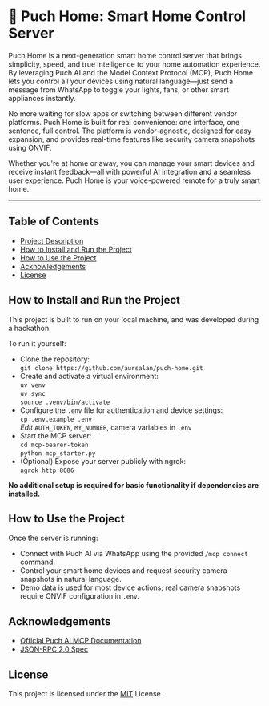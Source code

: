 # 🏡 Puch Home: Smart Home Control Server 

Puch Home is a next-generation smart home control server that brings simplicity, speed, and true intelligence to your home automation experience. By leveraging Puch AI and the Model Context Protocol (MCP), Puch Home lets you control all your devices using natural language—just send a message from WhatsApp to toggle your lights, fans, or other smart appliances instantly.

No more waiting for slow apps or switching between different vendor platforms. Puch Home is built for real convenience: one interface, one sentence, full control. The platform is vendor-agnostic, designed for easy expansion, and provides real-time features like security camera snapshots using ONVIF.

Whether you're at home or away, you can manage your smart devices and receive instant feedback—all with powerful AI integration and a seamless user experience. Puch Home is your voice-powered remote for a truly smart home.

---

## Table of Contents

- [Project Description](#🏡-puch-home-smart-home-control-server--powered-by-puch-ai)
- [How to Install and Run the Project](#how-to-install-and-run-the-project)
- [How to Use the Project](#how-to-use-the-project)
- [Acknowledgements](#acknowledgements)
- [License](#license)

## How to Install and Run the Project

This project is built to run on your local machine, and was developed during a hackathon.

To run it yourself:
- Clone the repository:  
  `git clone https://github.com/aursalan/puch-home.git`
- Create and activate a virtual environment:  
  `uv venv`  
  `uv sync`  
  `source .venv/bin/activate`
- Configure the `.env` file for authentication and device settings:  
  `cp .env.example .env`  
  *Edit* `AUTH_TOKEN`, `MY_NUMBER`, camera variables in `.env`
- Start the MCP server:  
  `cd mcp-bearer-token`  
  `python mcp_starter.py`
- (Optional) Expose your server publicly with ngrok:  
  `ngrok http 8086`

**No additional setup is required for basic functionality if dependencies are installed.**

## How to Use the Project

Once the server is running:
- Connect with Puch AI via WhatsApp using the provided `/mcp connect` command.
- Control your smart home devices and request security camera snapshots in natural language.
- Demo data is used for most device actions; real camera snapshots require ONVIF configuration in `.env`.

## Acknowledgements

 - [Official Puch AI MCP Documentation](https://puch.ai/mcp)
 - [JSON-RPC 2.0 Spec](https://www.jsonrpc.org/specification)

## License
This project is licensed under the [MIT](LICENSE) License.
````
